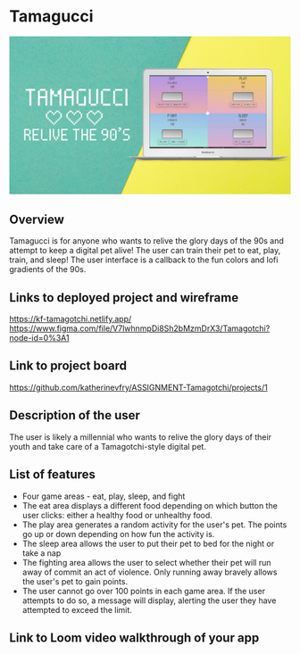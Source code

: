 # Tamagucci
![tamagucci image](https://github.com/katherinevfry/photo-area/blob/main/Tamagucci.png)
## Overview
Tamagucci is for anyone who wants to relive the glory days of the 90s and attempt to keep a digital pet alive! The user can train their pet to eat, play, train, and sleep! The user interface is a callback to the fun colors and lofi gradients of the 90s.
## Links to deployed project and wireframe
https://kf-tamagotchi.netlify.app/
https://www.figma.com/file/V7lwhnmpDi8Sh2bMzmDrX3/Tamagotchi?node-id=0%3A1

## Link to project board 
https://github.com/katherinevfry/ASSIGNMENT-Tamagotchi/projects/1
## Description of the user
The user is likely a millennial who wants to relive the glory days of their youth and take care of a Tamagotchi-style digital pet.
## List of features
- Four game areas - eat, play, sleep, and fight
- The eat area displays a different food depending on which button the user clicks: either a healthy food or unhealthy food.
- The play area generates a random activity for the user's pet. The points go up or down depending on how fun the activity is.
- The sleep area allows the user to put their pet to bed for the night or take a nap
- The fighting area allows the user to select whether their pet will run away of commit an act of violence. Only running away bravely allows the user's pet to gain points.
- The user cannot go over 100 points in each game area. If the user attempts to do so, a message will display, alerting the user they have attempted to exceed the limit.

## Link to Loom video walkthrough of your app 

